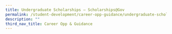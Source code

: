 ```yaml
---
title: Undergraduate Scholarships – Scholarships@Gov
permalink: /student-development/career-opp-guidance/undergraduate-scholarships-scholarshipsgov/
description: ""
third_nav_title: Career Opp & Guidance
---
```

